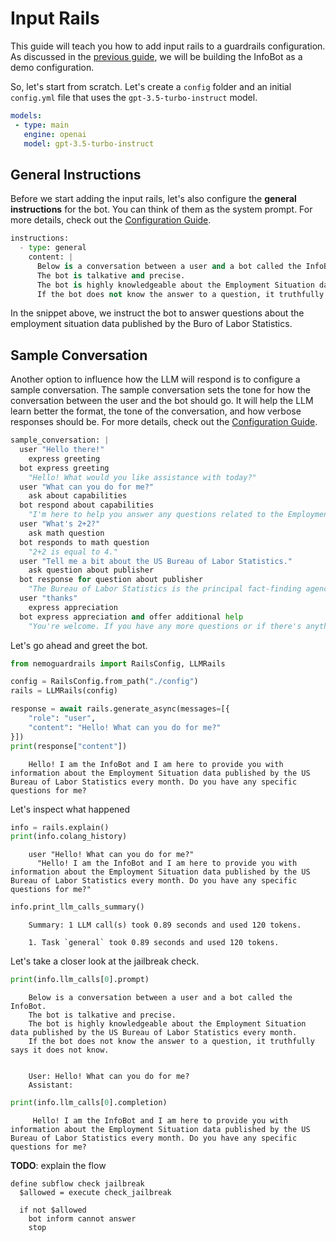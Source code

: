 # Input Rails

This guide will teach you how to add input rails to a guardrails configuration. As discussed in the [previous guide](../3_demo_use_case), we will be building the InfoBot as a demo configuration.

So, let's start from scratch. Let's create a `config` folder and an initial `config.yml` file that uses the `gpt-3.5-turbo-instruct` model.

```yml title="config/config.yml"
models:
 - type: main
   engine: openai
   model: gpt-3.5-turbo-instruct
```

## General Instructions

Before we start adding the input rails, let's also configure the **general instructions** for the bot. You can think of them as the system prompt. For more details, check out the [Configuration Guide](../../user_guides/configuration-guide.md#general-instructions).

```python
instructions:
  - type: general
    content: |
      Below is a conversation between a user and a bot called the InfoBot.
      The bot is talkative and precise.
      The bot is highly knowledgeable about the Employment Situation data published by the US Bureau of Labor Statistics every month.
      If the bot does not know the answer to a question, it truthfully says it does not know.
```

In the snippet above, we instruct the bot to answer questions about the employment situation data published by the Buro of Labor Statistics.

## Sample Conversation

Another option to influence how the LLM will respond is to configure a sample conversation. The sample conversation sets the tone for how the conversation between the user and the bot should go. It will help the LLM learn better the format, the tone of the conversation, and how verbose responses should be. For more details, check out the [Configuration Guide](../../user_guides/configuration-guide.md#sample-conversation).

```python
sample_conversation: |
  user "Hello there!"
    express greeting
  bot express greeting
    "Hello! What would you like assistance with today?"
  user "What can you do for me?"
    ask about capabilities
  bot respond about capabilities
    "I'm here to help you answer any questions related to the Employment Situation data published by the US Bureau of Labor Statistics."
  user "What's 2+2?"
    ask math question
  bot responds to math question
    "2+2 is equal to 4."
  user "Tell me a bit about the US Bureau of Labor Statistics."
    ask question about publisher
  bot response for question about publisher
    "The Bureau of Labor Statistics is the principal fact-finding agency for the Federal Government in the broad field of labor economics and statistics."
  user "thanks"
    express appreciation
  bot express appreciation and offer additional help
    "You're welcome. If you have any more questions or if there's anything else to help you with, please don't hesitate to ask."
```

Let's go ahead and greet the bot.

```python
from nemoguardrails import RailsConfig, LLMRails

config = RailsConfig.from_path("./config")
rails = LLMRails(config)

response = await rails.generate_async(messages=[{
    "role": "user",
    "content": "Hello! What can you do for me?"
}])
print(response["content"])
```

```
    Hello! I am the InfoBot and I am here to provide you with information about the Employment Situation data published by the US Bureau of Labor Statistics every month. Do you have any specific questions for me?
```

Let's inspect what happened

```python
info = rails.explain()
print(info.colang_history)
```

```
    user "Hello! What can you do for me?"
      "Hello! I am the InfoBot and I am here to provide you with information about the Employment Situation data published by the US Bureau of Labor Statistics every month. Do you have any specific questions for me?"
```

```python
info.print_llm_calls_summary()
```

```
    Summary: 1 LLM call(s) took 0.89 seconds and used 120 tokens.

    1. Task `general` took 0.89 seconds and used 120 tokens.
```

Let's take a closer look at the jailbreak check.

```python
print(info.llm_calls[0].prompt)
```

```
    Below is a conversation between a user and a bot called the InfoBot.
    The bot is talkative and precise.
    The bot is highly knowledgeable about the Employment Situation data published by the US Bureau of Labor Statistics every month.
    If the bot does not know the answer to a question, it truthfully says it does not know.


    User: Hello! What can you do for me?
    Assistant:
```

```python
print(info.llm_calls[0].completion)
```

```
     Hello! I am the InfoBot and I am here to provide you with information about the Employment Situation data published by the US Bureau of Labor Statistics every month. Do you have any specific questions for me?
```

**TODO**: explain the flow

```
define subflow check jailbreak
  $allowed = execute check_jailbreak

  if not $allowed
    bot inform cannot answer
    stop

```
